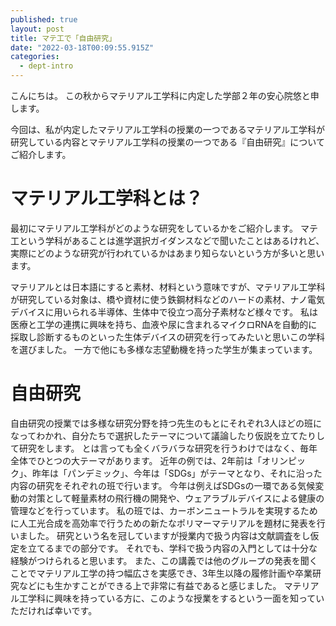 ```yaml
---
published: true
layout: post
title: マテ工で「自由研究」
date: "2022-03-18T00:09:55.915Z"
categories:
  - dept-intro
---
```


こんにちは。
この秋からマテリアル工学科に内定した学部２年の安心院悠と申します。

今回は、私が内定したマテリアル工学科の授業の一つであるマテリアル工学科が研究している内容とマテリアル工学科の授業の一つである『自由研究』についてご紹介します。


# マテリアル工学科とは？
最初にマテリアル工学科がどのような研究をしているかをご紹介します。
マテ工という学科があることは進学選択ガイダンスなどで聞いたことはあるけれど、実際にどのような研究が行われているかはあまり知らないという方が多いと思います。

マテリアルとは日本語にすると素材、材料という意味ですが、マテリアル工学科が研究している対象は、橋や資材に使う鉄鋼材料などのハードの素材、ナノ電気デバイスに用いられる半導体、生体中で役立つ高分子素材など様々です。
私は医療と工学の連携に興味を持ち、血液や尿に含まれるマイクロRNAを自動的に採取し診断するものといった生体デバイスの研究を行ってみたいと思いこの学科を選びました。
一方で他にも多様な志望動機を持った学生が集まっています。

# 自由研究
自由研究の授業では多様な研究分野を持つ先生のもとにそれぞれ3人ほどの班になってわかれ、自分たちで選択したテーマについて議論したり仮説を立てたりして研究をします。
とは言っても全くバラバラな研究を行うわけではなく、毎年全体でひとつの大テーマがあります。
近年の例では、2年前は「オリンピック」、昨年は「パンデミック」、今年は「SDGs」がテーマとなり、それに沿った内容の研究をそれぞれの班で行います。
今年は例えばSDGsの一環である気候変動の対策として軽量素材の飛行機の開発や、ウェアラブルデバイスによる健康の管理などを行っています。
私の班では、カーボンニュートラルを実現するために人工光合成を高効率で行うための新たなポリマーマテリアルを題材に発表を行いました。
研究という名を冠していますが授業内で扱う内容は文献調査をし仮定を立てるまでの部分です。
それでも、学科で扱う内容の入門としては十分な経験がつけられると思います。
また、この講義では他のグループの発表を聞くことでマテリアル工学の持つ幅広さを実感でき、3年生以降の履修計画や卒業研究などにも生かすことができる上で非常に有益であると感じました。
マテリアル工学科に興味を持っている方に、このような授業をするという一面を知っていただければ幸いです。
